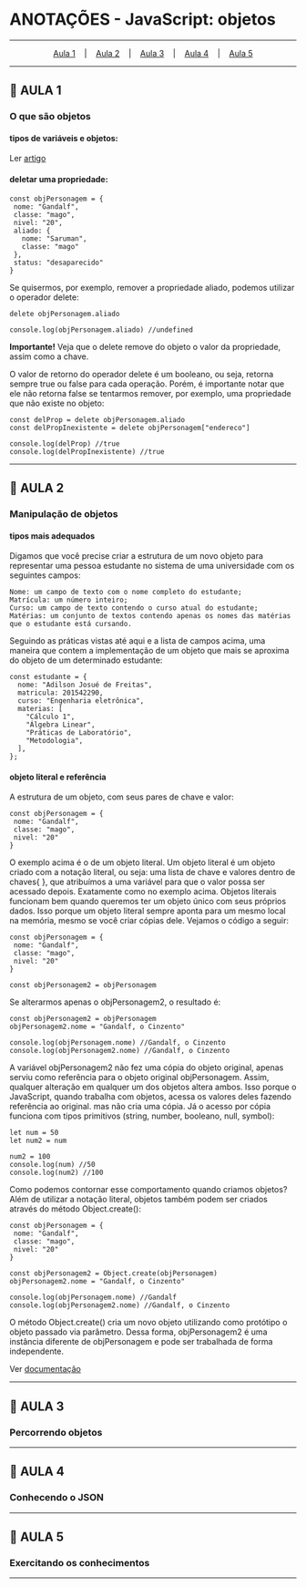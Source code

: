 # ANOTAÇÕES - JavaScript: objetos

--- 

<p align="center">
  <a href="#-aula-1">Aula 1</a> &nbsp;&nbsp;&nbsp;|&nbsp;&nbsp;&nbsp;
  <a href="#-aula-2">Aula 2</a> &nbsp;&nbsp;&nbsp;|&nbsp;&nbsp;&nbsp;
  <a href="#-aula-3">Aula 3</a> &nbsp;&nbsp;&nbsp;|&nbsp;&nbsp;&nbsp;
  <a href="#-aula-4">Aula 4</a> &nbsp;&nbsp;&nbsp;|&nbsp;&nbsp;&nbsp;
  <a href="#-aula-5">Aula 5</a> 

</p>

---

## 📌 AULA 1
### O que são objetos
#### tipos de variáveis e objetos:
Ler [artigo](https://www.alura.com.br/artigos/entenda-diferenca-entre-var-let-e-const-no-javascript)

#### deletar uma propriedade:
```
const objPersonagem = {
 nome: "Gandalf",
 classe: "mago",
 nivel: "20",
 aliado: {
   nome: "Saruman",
   classe: "mago"
 },
 status: "desaparecido"
}
```

Se quisermos, por exemplo, remover a propriedade aliado, podemos utilizar o operador delete:
```
delete objPersonagem.aliado

console.log(objPersonagem.aliado) //undefined
```

**Importante!** Veja que o delete remove do objeto o valor da propriedade, assim como a chave.

O valor de retorno do operador delete é um booleano, ou seja, retorna sempre true ou false para cada operação. Porém, é importante notar que ele não retorna false se tentarmos remover, por exemplo, uma propriedade que não existe no objeto:

```
const delProp = delete objPersonagem.aliado
const delPropInexistente = delete objPersonagem["endereco"]

console.log(delProp) //true
console.log(delPropInexistente) //true
```

---

## 📌 AULA 2
### Manipulação de objetos
#### tipos mais adequados

Digamos que você precise criar a estrutura de um novo objeto para representar uma pessoa estudante no sistema de uma universidade com os seguintes campos:

```
Nome: um campo de texto com o nome completo do estudante;
Matrícula: um número inteiro;
Curso: um campo de texto contendo o curso atual do estudante;
Matérias: um conjunto de textos contendo apenas os nomes das matérias que o estudante está cursando.
```
Seguindo as práticas vistas até aqui e a lista de campos acima, uma maneira que contem a implementação de um objeto que mais se aproxima do objeto de um determinado estudante:
```
const estudante = {
  nome: "Adilson Josué de Freitas",
  matricula: 201542290,
  curso: "Engenharia eletrônica",
  materias: [
    "Cálculo 1",
    "Álgebra Linear",
    "Práticas de Laboratório",
    "Metodologia",
  ],
};
```

####  objeto literal e referência
A estrutura de um objeto, com seus pares de chave e valor:
```
const objPersonagem = {
 nome: "Gandalf",
 classe: "mago",
 nivel: "20"
}
```

O exemplo acima é o de um objeto literal.
Um objeto literal é um objeto criado com a notação literal, ou seja: uma lista de chave e valores dentro de chaves{ }, que atribuímos a uma variável para que o valor possa ser acessado depois. Exatamente como no exemplo acima.
Objetos literais funcionam bem quando queremos ter um objeto único com seus próprios dados. Isso porque um objeto literal sempre aponta para um mesmo local na memória, mesmo se você criar cópias dele. Vejamos o código a seguir:

```
const objPersonagem = {
 nome: "Gandalf",
 classe: "mago",
 nivel: "20"
}

const objPersonagem2 = objPersonagem
```

Se alterarmos apenas o objPersonagem2, o resultado é:

```
const objPersonagem2 = objPersonagem
objPersonagem2.nome = "Gandalf, o Cinzento"

console.log(objPersonagem.nome) //Gandalf, o Cinzento
console.log(objPersonagem2.nome) //Gandalf, o Cinzento
```

A variável objPersonagem2 não fez uma cópia do objeto original, apenas serviu como referência para o objeto original objPersonagem. Assim, qualquer alteração em qualquer um dos objetos altera ambos. Isso porque o JavaScript, quando trabalha com objetos, acessa os valores deles fazendo referência ao original. mas não cria uma cópia. Já o acesso por cópia funciona com tipos primitivos (string, number, booleano, null, symbol):
```
let num = 50
let num2 = num

num2 = 100
console.log(num) //50
console.log(num2) //100
```

Como podemos contornar esse comportamento quando criamos objetos? Além de utilizar a notação literal, objetos também podem ser criados através do método Object.create():
```
const objPersonagem = {
 nome: "Gandalf",
 classe: "mago",
 nivel: "20"
}

const objPersonagem2 = Object.create(objPersonagem)
objPersonagem2.nome = "Gandalf, o Cinzento"

console.log(objPersonagem.nome) //Gandalf
console.log(objPersonagem2.nome) //Gandalf, o Cinzento
```

O método Object.create() cria um novo objeto utilizando como protótipo o objeto passado via parâmetro. Dessa forma, objPersonagem2 é uma instância diferente de objPersonagem e pode ser trabalhada de forma independente.

Ver [documentação](https://developer.mozilla.org/pt-BR/docs/Web/JavaScript/Reference/Global_Objects/Object/create)



---

## 📌 AULA 3
### Percorrendo objetos



---

## 📌 AULA 4
### Conhecendo o JSON



---

## 📌 AULA 5
### Exercitando os conhecimentos



---